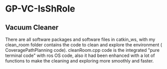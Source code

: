 # GP-VC-IsShRole
Vacuum Cleaner
---------------
There are all software packages and software files in catkin_ws, with my clean_room folder contains the code to clean and explore the environment ( CoveragePathPlanning code).
cleanRoom.cpp code is the integrated "pure terminal code" with ros OS code, also it had been enhanced with a lot of functions to make the cleaning and exploring more smoothly and faster.

